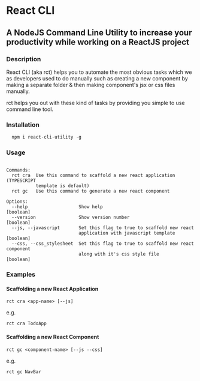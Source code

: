 # React CLI

## A NodeJS Command Line Utility to increase your productivity while working on a ReactJS project

### Description

React CLI (aka rct) helps you to automate the most obvious tasks which we as developers used to do manually such as creating a new component by making a separate folder & then making component's jsx or css files manually.

rct helps you out with these kind of tasks by providing you simple to use command line tool.

### Installation

```javascript
  npm i react-cli-utility -g
```

### Usage

```text rct [command]

Commands:
  rct cra  Use this command to scaffold a new react application (TYPESCRIPT
           template is default)
  rct gc   Use this command to generate a new react component

Options:
  --help                   Show help                                   [boolean]
  --version                Show version number                         [boolean]
  --js, --javascript       Set this flag to true to scaffold new react
                           application with javascript template        [boolean]
  --css, --css_stylesheet  Set this flag to true to scaffold new react component
                           along with it's css style file              [boolean]
```

### Examples

#### Scaffolding a new React Application

```bin
rct cra <app-name> [--js]
```

e.g.

```bin
rct cra TodoApp
```

#### Scaffolding a new React Component

```bin
rct gc <component-name> [--js --css]
```

e.g.

```bin
rct gc NavBar
```
